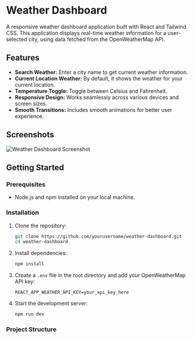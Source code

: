 # Weather Dashboard

A responsive weather dashboard application built with React and Tailwind CSS. This application displays real-time weather information for a user-selected city, using data fetched from the OpenWeatherMap API. 

## Features

- **Search Weather:** Enter a city name to get current weather information.
- **Current Location Weather:** By default, it shows the weather for your current location.
- **Temperature Toggle:** Toggle between Celsius and Fahrenheit.
- **Responsive Design:** Works seamlessly across various devices and screen sizes.
- **Smooth Transitions:** Includes smooth animations for better user experience.

## Screenshots

![Weather Dashboard Screenshot](./public/appSS.png)

## Getting Started

### Prerequisites

- Node.js and npm installed on your local machine.

### Installation

1. Clone the repository:

    ```bash
    git clone https://github.com/yourusername/weather-dashboard.git
    cd weather-dashboard
    ```

2. Install dependencies:

    ```bash
    npm install
    ```

3. Create a `.env` file in the root directory and add your OpenWeatherMap API key:

    ```
    REACT_APP_WEATHER_API_KEY=your_api_key_here
    ```

4. Start the development server:

    ```bash
    npm run dev
    ```

### Project Structure

